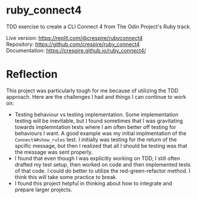 # ruby_connect4

TDD exercise to create a CLI Connect 4 from The Odin Project's Ruby track.

Live version: https://replit.com/@crespire/rubyconnect4  
Repository: https://github.com/crespire/ruby_connect4  
Documentation: https://crespire.github.io/ruby_connect4/  

# Reflection
This project was particularly tough for me because of utilizing the TDD approach. Here are the challenges I had and things I can continue to work on:
* Testing behaviour vs testing implementation. Some implementation testing will be inevitable, but I found sometimes that I was gravitating towards implemntation tests where I am often better off testing for behaviours I want. A good example was my initial implmentation of the `Connect4#show_rules` test. I initially was testing for the return of the spcific message, but then I realized that all I should be testing was that the message was sent properly.
* I found that even though I was explicitly working on TDD, I still often drafted my test setup, then worked on code and then implemented tests of that code. I could do better to utilize the red-green-refactor method. I think this will take some practice to break.
* I found this project helpful in thinking about how to integrate and prepare larger projects.